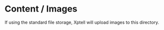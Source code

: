 # Content / Images

If using the standard file storage, Xptell will upload images to this directory.